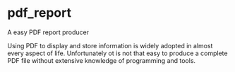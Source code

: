 # pdf_report
A easy PDF report producer

Using PDF to display and store information is widely adopted in almost every aspect of life. Unfortunately ot is not that easy 
to produce a complete PDF file without extensive knowledge of programming and tools.
